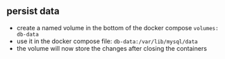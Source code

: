 ## persist data
- create a named volume in the bottom of the docker compose
``volumes:
  db-data ``
- use it in the docker compose file:
``db-data:/var/lib/mysql/data``
- the volume will now store the changes after closing the containers


